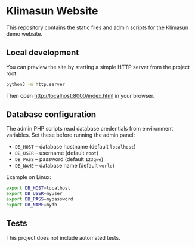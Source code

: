 # Klimasun Website

This repository contains the static files and admin scripts for the Klimasun demo website.

## Local development

You can preview the site by starting a simple HTTP server from the project root:

```bash
python3 -m http.server
```

Then open [http://localhost:8000/index.html](http://localhost:8000/index.html) in your browser.

## Database configuration

The admin PHP scripts read database credentials from environment variables. Set these before running the admin panel:

- `DB_HOST` – database hostname (default `localhost`)
- `DB_USER` – username (default `root`)
- `DB_PASS` – password (default `123qwe`)
- `DB_NAME` – database name (default `world`)

Example on Linux:

```bash
export DB_HOST=localhost
export DB_USER=myuser
export DB_PASS=mypassword
export DB_NAME=mydb
```

## Tests

This project does not include automated tests.
